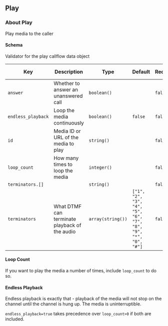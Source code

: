 ## Play

### About Play

Play media to the caller

#### Schema

Validator for the play callflow data object



Key | Description | Type | Default | Required | Support Level
--- | ----------- | ---- | ------- | -------- | -------------
`answer` | Whether to answer an unanswered call | `boolean()` |   | `false` |
`endless_playback` | Loop the media continuously | `boolean()` | `false` | `false` |
`id` | Media ID or URL of the media to play | `string()` |   | `false` |
`loop_count` | How many times to loop the media | `integer()` |   | `false` |
`terminators.[]` |   | `string()` |   | `false` |
`terminators` | What DTMF can terminate playback of the audio | `array(string())` | `["1", "2", "3", "4", "5", "6", "7", "8", "9", "*", "0", "#"]` | `false` |






#### Loop Count

If you want to play the media a number of times, include `loop_count` to do so.

#### Endless Playback

Endless playback is exactly that - playback of the media will not stop on the channel until the channel is hung up. The media is uninterruptible.

`endless_playback=true` takes precedence over `loop_count>0` if both are included.
